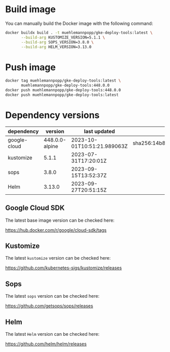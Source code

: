 # Build image

You can manually build the Docker image with the following command:

```bash
docker buildx build . -t muehlemannpopp/gke-deploy-tools:latest \
       --build-arg KUSTOMIZE_VERSION=5.1.1 \
       --build-arg SOPS_VERSION=3.8.0 \
       --build-arg HELM_VERSION=3.13.0
```

# Push image

```bash
docker tag muehlemannpopp/gke-deploy-tools:latest \
       muehlemannpopp/gke-deploy-tools:448.0.0
docker push muehlemannpopp/gke-deploy-tools:448.0.0
docker push muehlemannpopp/gke-deploy-tools:latest
```


# Dependency versions

| dependency   | version        | last updated               | digest                                                                  |
|------------ |-------------- |-------------------------- |----------------------------------------------------------------------- |
| google-cloud | 448.0.0-alpine | 2023-10-01T10:51:21.989063Z | sha256:14b88f9260f2a8da7e412c900f36318b05a875dbc25473671e36722797db79d4 |
| kustomize    | 5.1.1 | 2023-07-31T17:20:01Z |                                                                         |
| sops         | 3.8.0          | 2023-09-15T13:52:37Z       |                                                                         |
| Helm         | 3.13.0         | 2023-09-27T20:51:15Z       |                                                                         |


## Google Cloud SDK

The latest base image version can be checked here:

<https://hub.docker.com/r/google/cloud-sdk/tags>


## Kustomize

The latest `kustomize` version can be checked here:

<https://github.com/kubernetes-sigs/kustomize/releases>


## Sops

The latest `sops` version can be checked here:

<https://github.com/getsops/sops/releases>


## Helm

The latest `Helm` version can be checked here:

<https://github.com/helm/helm/releases>
